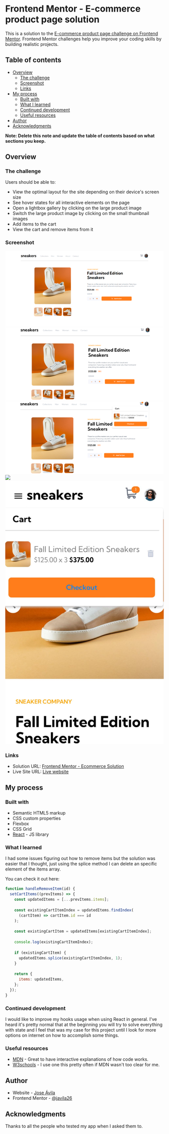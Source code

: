 # Frontend Mentor - E-commerce product page solution

This is a solution to the [E-commerce product page challenge on Frontend Mentor](https://www.frontendmentor.io/challenges/ecommerce-product-page-UPsZ9MJp6). Frontend Mentor challenges help you improve your coding skills by building realistic projects.

## Table of contents

- [Overview](#overview)
  - [The challenge](#the-challenge)
  - [Screenshot](#screenshot)
  - [Links](#links)
- [My process](#my-process)
  - [Built with](#built-with)
  - [What I learned](#what-i-learned)
  - [Continued development](#continued-development)
  - [Useful resources](#useful-resources)
- [Author](#author)
- [Acknowledgments](#acknowledgments)

**Note: Delete this note and update the table of contents based on what sections you keep.**

## Overview

### The challenge

Users should be able to:

- View the optimal layout for the site depending on their device's screen size
- See hover states for all interactive elements on the page
- Open a lightbox gallery by clicking on the large product image
- Switch the large product image by clicking on the small thumbnail images
- Add items to the cart
- View the cart and remove items from it

### Screenshot

![](./screenshots/desktop.png)
![](./screenshots/laptop.png)
![](./screenshots/cart-working.png)
![](./screenshots/mobile.png)
![](./screenshots/mobile-cart.jpg)

### Links

- Solution URL: [Frontend Mentor - Ecommerce Solution](https://www.frontendmentor.io/solutions/ecommerce-made-with-react-and-css-ZZlUOdpHei)
- Live Site URL: [Live website](https://eccomerce-teal.vercel.app/)

## My process

### Built with

- Semantic HTML5 markup
- CSS custom properties
- Flexbox
- CSS Grid
- [React](https://reactjs.org/) - JS library

### What I learned

I had some issues figuring out how to remove items but the solution was easier that I thought, just using the splice method I can delete an specific element of the items array.

You can check it out here:

```js
function handleRemoveItem(id) {
  setCartItems((prevItems) => {
    const updatedItems = [...prevItems.items];

    const existingCartItemIndex = updatedItems.findIndex(
      (cartItem) => cartItem.id === id
    );

    const existingCartItem = updatedItems[existingCartItemIndex];

    console.log(existingCartItemIndex);

    if (existingCartItem) {
      updatedItems.splice(existingCartItemIndex, 1);
    }

    return {
      items: updatedItems,
    };
  });
}
```

### Continued development

I would like to improve my hooks usage when using React in general. I've heard it's pretty normal that at the beginning you will try to solve everything with state and I feel that was my case for this project until I look for more options on internet on how to accomplish some things.

### Useful resources

- [MDN](https://developer.mozilla.org/es/) - Great to have interactive explanations of how code works.
- [W3schools](https://www.w3schools.com/) - I use one this pretty often if MDN wasn't too clear for me.

## Author

- Website - [Jose Ávila](https://github.com/javila26)
- Frontend Mentor - [@javila26](https://www.frontendmentor.io/profile/javila26)

## Acknowledgments

Thanks to all the people who tested my app when I asked them to.
